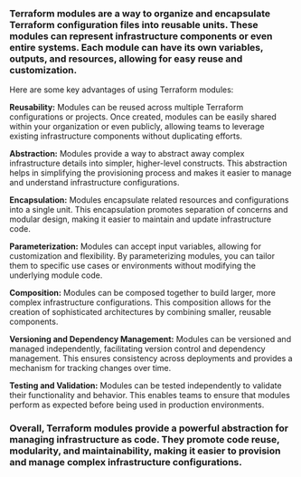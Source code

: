 ### Terraform modules are a way to organize and encapsulate Terraform configuration files into reusable units. These modules can represent infrastructure components or even entire systems. Each module can have its own variables, outputs, and resources, allowing for easy reuse and customization.

Here are some key advantages of using Terraform modules:

  **Reusability:** Modules can be reused across multiple Terraform configurations or projects. Once created, modules can be easily shared within your organization or even publicly, allowing teams to leverage existing infrastructure components without duplicating efforts.

 **Abstraction:** Modules provide a way to abstract away complex infrastructure details into simpler, higher-level constructs. This abstraction helps in simplifying the provisioning process and makes it easier to manage and understand infrastructure configurations.

  **Encapsulation:** Modules encapsulate related resources and configurations into a single unit. This encapsulation promotes separation of concerns and modular design, making it easier to maintain and update infrastructure code.

  **Parameterization:** Modules can accept input variables, allowing for customization and flexibility. By parameterizing modules, you can tailor them to specific use cases or environments without modifying the underlying module code.

  **Composition:** Modules can be composed together to build larger, more complex infrastructure configurations. This composition allows for the creation of sophisticated architectures by combining smaller, reusable components.

  **Versioning and Dependency Management:** Modules can be versioned and managed independently, facilitating version control and dependency management. This ensures consistency across deployments and provides a mechanism for tracking changes over time.

 **Testing and Validation:** Modules can be tested independently to validate their functionality and behavior. This enables teams to ensure that modules perform as expected before being used in production environments.

### Overall, Terraform modules provide a powerful abstraction for managing infrastructure as code. They promote code reuse, modularity, and maintainability, making it easier to provision and manage complex infrastructure configurations.
